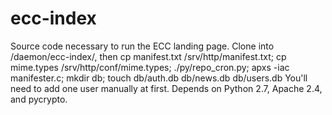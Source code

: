 ecc-index
=========

Source code necessary to run the ECC landing page. Clone into /daemon/ecc-index/, then cp manifest.txt /srv/http/manifest.txt; cp mime.types /srv/http/conf/mime.types; ./py/repo_cron.py; apxs -iac manifester.c; mkdir db; touch db/auth.db db/news.db db/users.db
You'll need to add one user manually at first.
Depends on Python 2.7, Apache 2.4, and pycrypto.
